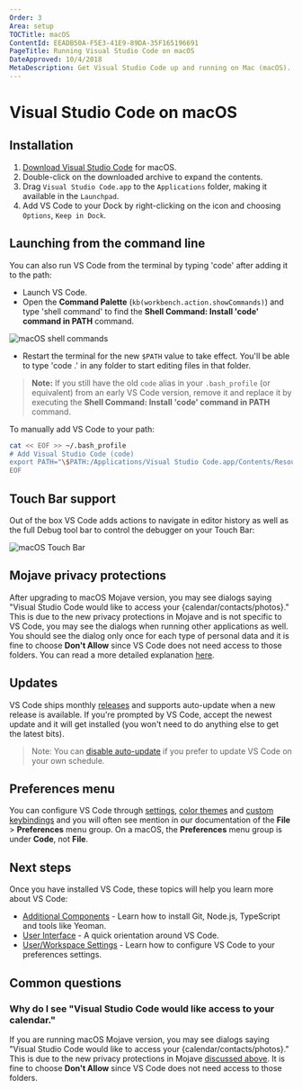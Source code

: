 ```yaml
---
Order: 3
Area: setup
TOCTitle: macOS
ContentId: EEADB50A-F5E3-41E9-89DA-35F165196691
PageTitle: Running Visual Studio Code on macOS
DateApproved: 10/4/2018
MetaDescription: Get Visual Studio Code up and running on Mac (macOS).
---
```

# Visual Studio Code on macOS

## Installation

1. [Download Visual Studio Code](https://go.microsoft.com/fwlink/?LinkID=534106) for macOS.
2. Double-click on the downloaded archive to expand the contents.
3. Drag `Visual Studio Code.app` to the `Applications` folder, making it available in the `Launchpad`.
4. Add VS Code to your Dock by right-clicking on the icon and choosing `Options`, `Keep in Dock`.

## Launching from the command line

You can also run VS Code from the terminal by typing 'code' after adding it to the path:

- Launch VS Code.
- Open the **Command Palette** (`kb(workbench.action.showCommands)`) and type 'shell command' to find the **Shell Command: Install 'code' command in PATH** command.

![macOS shell commands](images/mac/shell-command.png)

- Restart the terminal for the new `$PATH` value to take effect. You'll be able to type 'code .' in any folder to start editing files in that folder.

>**Note:** If you still have the old `code` alias in your `.bash_profile` (or equivalent) from an early VS Code version, remove it and replace it by executing the **Shell Command: Install 'code' command in PATH** command.

To manually add VS Code to your path:

```bash
cat << EOF >> ~/.bash_profile
# Add Visual Studio Code (code)
export PATH="\$PATH:/Applications/Visual Studio Code.app/Contents/Resources/app/bin"
EOF
```

## Touch Bar support

Out of the box VS Code adds actions to navigate in editor history as well as the full Debug tool bar to control the debugger on your Touch Bar:

![macOS Touch Bar](images/mac/touchbar.gif)

## Mojave privacy protections

After upgrading to macOS Mojave version, you may see dialogs saying "Visual Studio Code would like to access your {calendar/contacts/photos}." This is due to the new privacy protections in Mojave and is not specific to VS Code, you may see the dialogs when running other applications as well. You should see the dialog only once for each type of personal data and it is fine to choose **Don't Allow** since VS Code does not need access to those folders. You can read a more detailed explanation [here](https://discuss.atom.io/t/why-does-macos-say-that-atom-wants-to-access-my-calendar-contacts-photos-etc).

## Updates

VS Code ships monthly [releases](/updates) and supports auto-update when a new release is available. If you're prompted by VS Code, accept the newest update and it will get installed (you won't need to do anything else to get the latest bits).

>Note: You can [disable auto-update](/docs/supporting/faq.md#how-do-i-opt-out-of-vs-code-autoupdates) if you prefer to update VS Code on your own schedule.

## Preferences menu

You can configure VS Code through [settings](/docs/getstarted/settings.md), [color themes](/docs/getstarted/themes.md) and [custom keybindings](/docs/getstarted/keybindings.md) and you will often see mention in our documentation of the **File** > **Preferences** menu group.  On a macOS, the **Preferences** menu group is under **Code**, not **File**.

## Next steps

Once you have installed VS Code, these topics will help you learn more about VS Code:

* [Additional Components](/docs/setup/additional-components.md) - Learn how to install Git, Node.js, TypeScript and tools like Yeoman.
* [User Interface](/docs/getstarted/userinterface.md) - A quick orientation around VS Code.
* [User/Workspace Settings](/docs/getstarted/settings.md) - Learn how to configure VS Code to your preferences settings.

## Common questions

### Why do I see "Visual Studio Code would like access to your calendar."

If you are running macOS Mojave version, you may see dialogs saying "Visual Studio Code would like to access your {calendar/contacts/photos}." This is due to the new privacy protections in Mojave [discussed above](#mojave-privacy-protections). It is fine to choose **Don't Allow** since VS Code does not need access to those folders.